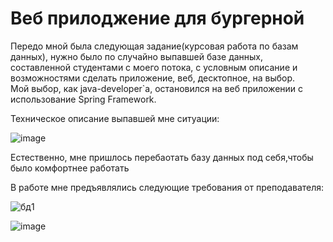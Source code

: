 # Веб прилоджение для бургерной

Передо мной была следующая задание(курсовая работа по базам данных), нужно было по случайно выпавшей базе данных, составленной студентами с моего потока, с условным описание и возможностями сделать приложение, веб, десктопное, на выбор.  
Мой выбор, как java-developer`а, остановился на веб приложении с использование Spring Framework.<br>

Техническое описание выпавшей мне ситуации:

![image](https://github.com/user-attachments/assets/93481a4a-a3ee-4215-b268-75e5aa751477)

Естественно, мне пришлось перебаотать базу данных под себя,чтобы было комфортнее работать

В работе мне предъявлялись следующие требования от преподавателя:

![бд1](https://github.com/user-attachments/assets/cb769e28-189c-46b1-b448-6423b725af1d)

![image](https://github.com/user-attachments/assets/fb86a446-1f2b-4ba8-aa2f-b49ccbf3ad83)

